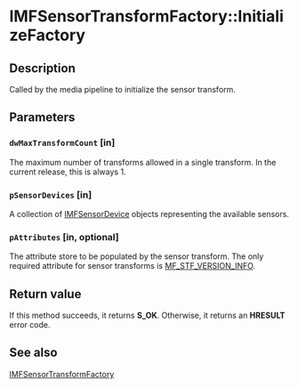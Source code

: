 # IMFSensorTransformFactory::InitializeFactory

## Description

Called by the media pipeline to initialize the sensor transform.

## Parameters

### `dwMaxTransformCount` [in]

The maximum number of transforms allowed in a single transform. In the current release, this is always 1.

### `pSensorDevices` [in]

A collection of [IMFSensorDevice](https://learn.microsoft.com/windows/desktop/api/mfidl/nn-mfidl-imfsensordevice) objects representing the available sensors.

### `pAttributes` [in, optional]

The attribute store to be populated by the sensor transform. The only required attribute for sensor transforms is [MF_STF_VERSION_INFO](https://learn.microsoft.com/windows/desktop/medfound/mf-stf-version-info).

## Return value

If this method succeeds, it returns **S_OK**. Otherwise, it returns an **HRESULT** error code.

## See also

[IMFSensorTransformFactory](https://learn.microsoft.com/windows/desktop/api/mfidl/nn-mfidl-imfsensortransformfactory)